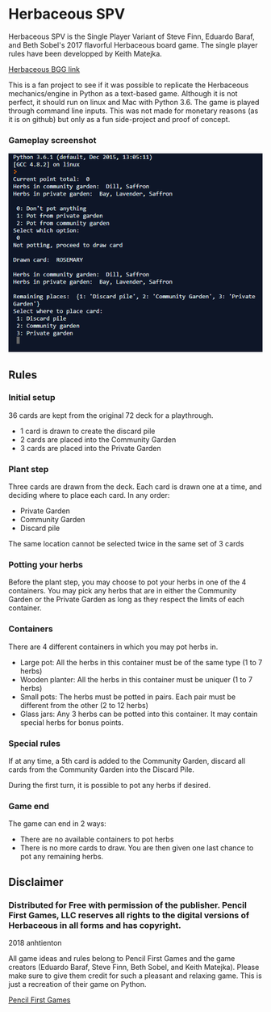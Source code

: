 # Herbaceous SPV

Herbaceous SPV is the Single Player Variant of Steve Finn, Eduardo Baraf, and Beth Sobel's 2017 flavorful Herbaceous board game. The single player rules have been developped by Keith Matejka. 

[Herbaceous BGG link](https://boardgamegeek.com/boardgame/195314/herbaceous)

This is a fan project to see if it was possible to replicate the Herbaceous mechanics/engine in Python as a text-based game. Although it is not perfect, it should run on linux and Mac with Python 3.6. The game is played through command line inputs. This was not made for monetary reasons (as it is on github) but only as a fun side-project and proof of concept.

### Gameplay screenshot

![Gameplay screenshot](https://github.com/anhtienton/herbaceous/blob/master/herbaceous_SPV_img.png)

## Rules

### Initial setup
36 cards are kept from the original 72 deck for a playthrough. 
* 1 card is drawn to create the discard pile
* 2 cards are placed into the Community Garden
* 3 cards are placed into the Private Garden

### Plant step
Three cards are drawn from the deck. Each card is drawn one at a time, and deciding where to place each card. In any order:
* Private Garden
* Community Garden
* Discard pile

The same location cannot be selected twice in the same set of 3 cards

### Potting your herbs
Before the plant step, you may choose to pot your herbs in one of the 4 containers. You may pick any herbs that are in either the Community Garden or the Private Garden as long as they respect the limits of each container.

### Containers
There are 4 different containers in which you may pot herbs in. 
* Large pot: All the herbs in this container must be of the same type (1 to 7 herbs)
* Wooden planter: All the herbs in this container must be uniquer (1 to 7 herbs)
* Small pots: The herbs must be potted in pairs. Each pair must be different from the other (2 to 12 herbs)
* Glass jars: Any 3 herbs can be potted into this container. It may contain special herbs for bonus points.

### Special rules
If at any time, a 5th card is added to the Community Garden, discard all cards from the Community Garden into the Discard Pile.

During the first turn, it is possible to pot any herbs if desired.

### Game end
The game can end in 2 ways:
* There are no available containers to pot herbs
* There is no more cards to draw. You are then given one last chance to pot any remaining herbs.

## Disclaimer

### Distributed for Free with permission of the publisher. Pencil First Games, LLC reserves all rights to the digital versions of Herbaceous in all forms and has copyright. 

2018 anhtienton

All game ideas and rules belong to Pencil First Games and the game creators (Eduardo Baraf, Steve Finn, Beth Sobel, and Keith Matejka). Please make sure to give them credit for such a pleasant and relaxing game. This is just a recreation of their game on Python.

[Pencil First Games](http://www.pencilfirstgames.com/)
